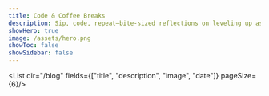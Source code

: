 ```yaml
---
title: Code & Coffee Breaks
description: Sip, code, repeat—bite-sized reflections on leveling up as a developer, each brewed alongside a fresh cup and a quick café review.
showHero: true
image: /assets/hero.png
showToc: false
showSidebar: false
---
```


<List dir="/blog" fields={["title", "description", "image", "date"]} pageSize={6}/>

